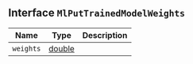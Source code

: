 ## Interface `MlPutTrainedModelWeights`

| Name | Type | Description |
| - | - | - |
| `weights` | [double](./double.md) | &nbsp; |
